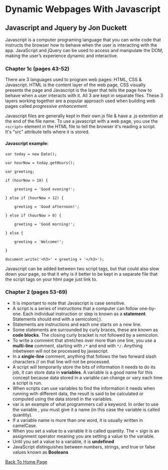 # Dynamic Webpages With Javascript
## Javascript and Jquery by Jon Duckett
Javascript is a computer programing language that you can write code that instructs the browser how to behave when the user is interacting with the app. JavaScript and jQuery can be used to access and manipulate the DOM, making the user’s experience dynamic and interactive.
### Chapter 1c (pages 43-52)
There are 3 languages used to program web pages: HTML, CSS & Javascript. HTML is the content layer of the web page, CSS visually presents the page and Javascript is the layer that tells the page how to behave when a user interacts with it. All 3 are kept in separate files. These 3 layers working together are a popular approach used when building web pages called *progressive enhancement*.

Javascript files are generally kept in their own js file & have a .js extention at the end of the file name. To use a javascript with a web page, you use the `<script>` element in the HTML file to tell the browser it's reading a script. It's "src" attribute tells where it is stored.

#### Javascript example:

`var today = new Date();`

`var hourNow = today.getHours();`

`var greeting;`

`if (hourNow > 18) {`

`    greeting = 'Good evening!';`

`} else if (hourNow > 12) {`

`    greeting = 'Good afternoon!';`

`} else if (hourNow > 0) {`

`    greeting = 'Good morning!';`

`} else {`

`    greeting = 'Welcome!';`

`}`

`document.write('<h3>' + greeting + '</h3>');`

Javascript can be added between two script tags, but that could also slow down your page, so that it why is it better to be kept in a separate file that the script tags on your html page just link to.

### Chapter 2 (pages 53-69)
- It is important to note that Javascript is case sensitive. 
- A script is a series of instructions that a computer can follow one-by-one. Each individual instruction or step is known as a **statement**. Statements should end with a semicolon(;).
- Statements are instructions and each one starts on a new line. 
- Some statements are surrounded by curly braces, these are known as **code blocks**. The closing curly bracket is not followed by a semicolon. 
- To write a comment that stretches over more than one line, you use a **multi-line** comment, starting with `/*` and end with `*/`. Anything inbetween will not be processed by javascript.
- In a **single-line** comment, anything that follows the two forward slash characters // on that line will not be processed.
- A script will temporarily store the bits of information it needs to do its job, it can store data in **variables**. A variable is a good name for this concept because data stored in  a variable can change or vary each time a script is run. 
- When scripts can use variables to find the information it needs when running with different data, the result is said to be calculated or computed using the data stored in the variables.
- var is an example of what programmers call a keyword. In order to use the variable , you must give it a name (in this case the variable is called quantity).
- If a variable name is more than one word, it is usually written in camelCase.
- When you set a value to a variable it is called quantity. The = sign is an assignment operator meaning you are setting a value to the variable. 
- Until you set a value to a variable, it is **undefined**
- JavaScript distinguishes between numbers, strings, and true or false values known as **Booleans**

[Back To Home Page](/README.md)